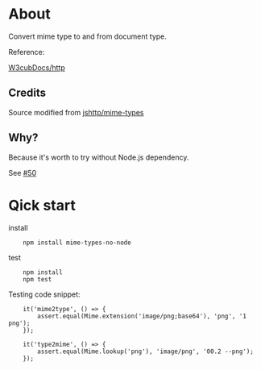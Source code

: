 # About

Convert mime type to and from document type.

Reference:

[W3cubDocs/http](https://docs.w3cub.com/http/basics_of_http/mime_types/complete_list_of_mime_types)

## Credits

Source modified from [jshttp/mime-types](https://github.com/jshttp/mime-types)

## Why?

Because it's worth to try without Node.js dependency.

See [#50](https://github.com/jshttp/mime-types/issues/50#issuecomment-442916069)

# Qick start

install

```
    npm install mime-types-no-node
```

test

```
    npm install
	npm test
```

Testing code snippet:

```
    it('mime2type', () => {
        assert.equal(Mime.extension('image/png;base64'), 'png', '1 png');
    });

    it('type2mime', () => {
        assert.equal(Mime.lookup('png'), 'image/png', '00.2 --png');
	});
```
